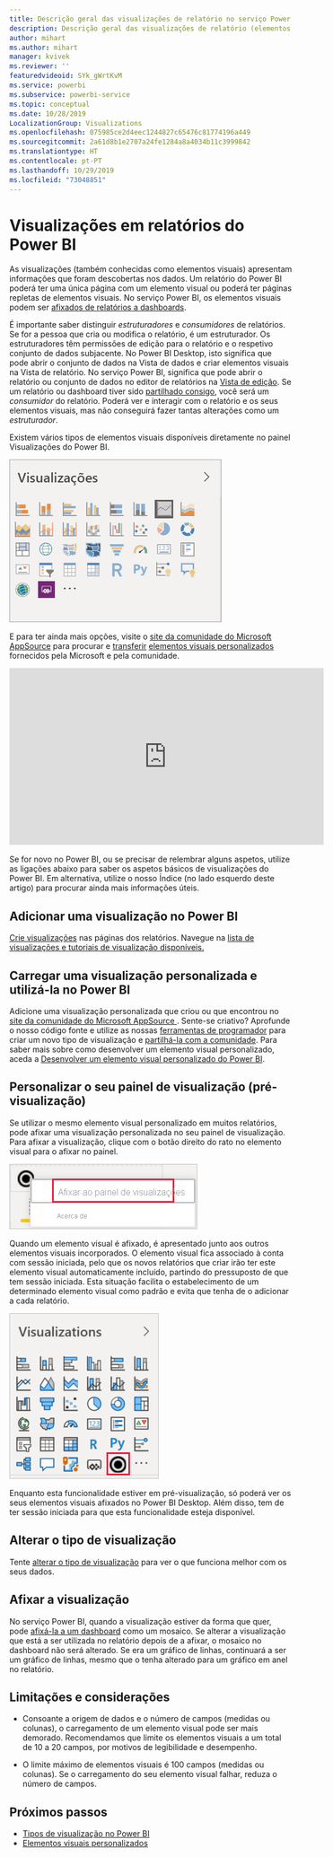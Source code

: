 ```yaml
---
title: Descrição geral das visualizações de relatório no serviço Power BI e no Desktop
description: Descrição geral das visualizações de relatório (elementos visuais) no Microsoft Power BI.
author: mihart
ms.author: mihart
manager: kvivek
ms.reviewer: ''
featuredvideoid: SYk_gWrtKvM
ms.service: powerbi
ms.subservice: powerbi-service
ms.topic: conceptual
ms.date: 10/28/2019
LocalizationGroup: Visualizations
ms.openlocfilehash: 075985ce2d4eec1244827c65476c81774196a449
ms.sourcegitcommit: 2a61d8b1e2707a24fe1284a8a4034b11c3999842
ms.translationtype: HT
ms.contentlocale: pt-PT
ms.lasthandoff: 10/29/2019
ms.locfileid: "73048851"
---
```

# <a name="visualizations-in-power-bi-reports"></a>Visualizações em relatórios do Power BI

As visualizações (também conhecidas como elementos visuais) apresentam informações que foram descobertas nos dados. Um relatório do Power BI poderá ter uma única página com um elemento visual ou poderá ter páginas repletas de elementos visuais. No serviço Power BI, os elementos visuais podem ser [afixados de relatórios a dashboards](../service-dashboard-pin-tile-from-report.md).

É importante saber distinguir *estruturadores* e *consumidores* de relatórios.  Se for a pessoa que cria ou modifica o relatório, é um estruturador.  Os estruturadores têm permissões de edição para o relatório e o respetivo conjunto de dados subjacente. No Power BI Desktop, isto significa que pode abrir o conjunto de dados na Vista de dados e criar elementos visuais na Vista de relatório. No serviço Power BI, significa que pode abrir o relatório ou conjunto de dados no editor de relatórios na [Vista de edição](../consumer/end-user-reading-view.md). Se um relatório ou dashboard tiver sido [partilhado consigo](../consumer/end-user-shared-with-me.md), você será um *consumidor* do relatório. Poderá ver e interagir com o relatório e os seus elementos visuais, mas não conseguirá fazer tantas alterações como um *estruturador*.

Existem vários tipos de elementos visuais disponíveis diretamente no painel Visualizações do Power BI.

![Painel a mostrar ícones para cada tipo de visualização](media/power-bi-report-visualizations/power-bi-icons.png)

E para ter ainda mais opções, visite o [site da comunidade do Microsoft AppSource](https://appsource.microsoft.com) para procurar e [transferir](https://appsource.microsoft.com/marketplace/apps?page=1&product=power-bi-visuals) [elementos visuais personalizados](../developer/visuals/custom-visual-develop-tutorial.md) fornecidos pela Microsoft e pela comunidade.

<iframe width="560" height="315" src="https://www.youtube.com/embed/SYk_gWrtKvM?list=PL1N57mwBHtN0JFoKSR0n-tBkUJHeMP2cP" frameborder="0" allowfullscreen></iframe>


Se for novo no Power BI, ou se precisar de relembrar alguns aspetos, utilize as ligações abaixo para saber os aspetos básicos de visualizações do Power BI.  Em alternativa, utilize o nosso Índice (no lado esquerdo deste artigo) para procurar ainda mais informações úteis.

## <a name="add-a-visualization-in-power-bi"></a>Adicionar uma visualização no Power BI

[Crie visualizações](power-bi-report-add-visualizations-i.md) nas páginas dos relatórios. Navegue na [lista de visualizações e tutoriais de visualização disponíveis.](power-bi-visualization-types-for-reports-and-q-and-a.md) 

## <a name="upload-a-custom-visualization-and-use-it-in-power-bi"></a>Carregar uma visualização personalizada e utilizá-la no Power BI

Adicione uma visualização personalizada que criou ou que encontrou no [site da comunidade do Microsoft AppSource ](https://appsource.microsoft.com/marketplace/apps?product=power-bi-visuals). Sente-se criativo? Aprofunde o nosso código fonte e utilize as nossas [ferramentas de programador](../developer/visuals/custom-visual-develop-tutorial.md) para criar um novo tipo de visualização e [partilhá-la com a comunidade](../developer/office-store.md). Para saber mais sobre como desenvolver um elemento visual personalizado, aceda a [Desenvolver um elemento visual personalizado do Power BI](../developer/visuals/custom-visual-develop-tutorial.md).

## <a name="personalize-your-visualization-pane-preview"></a>Personalizar o seu painel de visualização (pré-visualização)

Se utilizar o mesmo elemento visual personalizado em muitos relatórios, pode afixar uma visualização personalizada no seu painel de visualização. Para afixar a visualização, clique com o botão direito do rato no elemento visual para o afixar no painel.

![Afixar no painel de visualização](media/power-bi-report-visualizations/power-bi-pin-custom-visual-option.png)

Quando um elemento visual é afixado, é apresentado junto aos outros elementos visuais incorporados. O elemento visual fica associado à conta com sessão iniciada, pelo que os novos relatórios que criar irão ter este elemento visual automaticamente incluído, partindo do pressuposto de que tem sessão iniciada. Esta situação facilita o estabelecimento de um determinado elemento visual como padrão e evita que tenha de o adicionar a cada relatório.

![Painel de visualização personalizado](media/power-bi-report-visualizations/power-bi-personalized-visualization-pane.png)

Enquanto esta funcionalidade estiver em pré-visualização, só poderá ver os seus elementos visuais afixados no Power BI Desktop. Além disso, tem de ter sessão iniciada para que esta funcionalidade esteja disponível.

## <a name="change-the-visualization-type"></a>Alterar o tipo de visualização

Tente [alterar o tipo de visualização](power-bi-report-change-visualization-type.md) para ver o que funciona melhor com os seus dados.

## <a name="pin-the-visualization"></a>Afixar a visualização

No serviço Power BI, quando a visualização estiver da forma que quer, pode [afixá-la a um dashboard](../service-dashboard-pin-tile-from-report.md) como um mosaico. Se alterar a visualização que está a ser utilizada no relatório depois de a afixar, o mosaico no dashboard não será alterado. Se era um gráfico de linhas, continuará a ser um gráfico de linhas, mesmo que o tenha alterado para um gráfico em anel no relatório.

## <a name="limitations-and-considerations"></a>Limitações e considerações
- Consoante a origem de dados e o número de campos (medidas ou colunas), o carregamento de um elemento visual pode ser mais demorado.  Recomendamos que limite os elementos visuais a um total de 10 a 20 campos, por motivos de legibilidade e desempenho. 

- O limite máximo de elementos visuais é 100 campos (medidas ou colunas). Se o carregamento do seu elemento visual falhar, reduza o número de campos.   

## <a name="next-steps"></a>Próximos passos

* [Tipos de visualização no Power BI](power-bi-visualization-types-for-reports-and-q-and-a.md)
* [Elementos visuais personalizados](../power-bi-custom-visuals.md)

